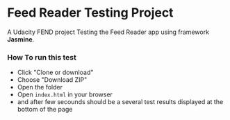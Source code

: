 # Feed Reader Testing Project

A Udacity FEND project
Testing the Feed Reader app using framework **Jasmine**.

### How To run this test
 - Click "Clone or download"
 - Choose "Download ZIP"
 - Open the folder
 - Open `index.html` in your browser
 - and after few secounds should be a several test results displayed at the bottom of the page

